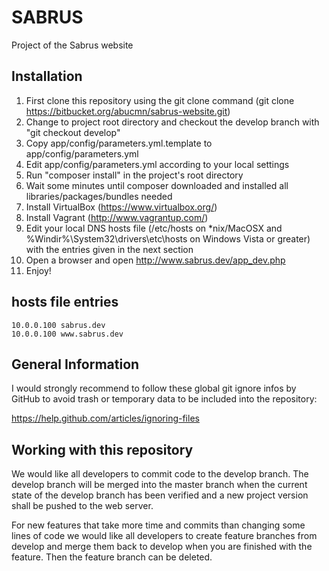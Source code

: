 SABRUS
======

Project of the Sabrus website

Installation
------------

1. First clone this repository using the git clone command (git clone https://bitbucket.org/abucmn/sabrus-website.git)
2. Change to project root directory and checkout the develop branch with "git checkout develop"
3. Copy app/config/parameters.yml.template to app/config/parameters.yml
4. Edit app/config/parameters.yml according to your local settings
5. Run "composer install" in the project's root directory
6. Wait some minutes until composer downloaded and installed all libraries/packages/bundles needed
7. Install VirtualBox (https://www.virtualbox.org/)
8. Install Vagrant (http://www.vagrantup.com/)
9. Edit your local DNS hosts file (/etc/hosts on *nix/MacOSX and %Windir%\System32\drivers\etc\hosts on Windows Vista or greater) with the entries given in the next section
10. Open a browser and open http://www.sabrus.dev/app_dev.php
11. Enjoy!

hosts file entries
------------------

~~~~
10.0.0.100 sabrus.dev
10.0.0.100 www.sabrus.dev
~~~~

General Information
-------------------

I would strongly recommend to follow these global git ignore infos by GitHub to avoid trash or temporary data to be included into the repository:

https://help.github.com/articles/ignoring-files


Working with this repository
----------------------------

We would like all developers to commit code to the develop branch. The develop branch will be merged into the master branch when the current state of the develop branch has been verified and a new project version shall be pushed to the web server.

For new features that take more time and commits than changing some lines of code we would like all developers to create feature branches from develop and merge them back to develop when you are finished with the feature. Then the feature branch can be deleted.

